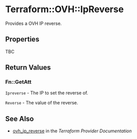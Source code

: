 # Terraform::OVH::IpReverse

Provides a OVH IP reverse.

## Properties

TBC

## Return Values

### Fn::GetAtt

`Ipreverse` - The IP to set the reverse of.

`Reverse` - The value of the reverse.

## See Also

* [ovh_ip_reverse](https://www.terraform.io/docs/providers/ovh/r/ip_reverse.html) in the _Terraform Provider Documentation_